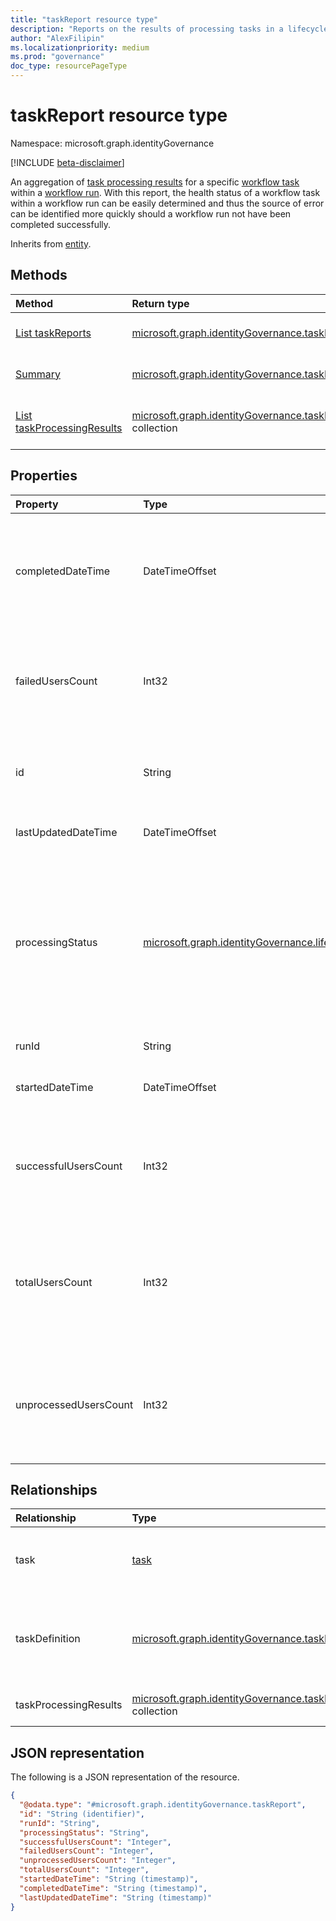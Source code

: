 ```yaml
---
title: "taskReport resource type"
description: "Reports on the results of processing tasks in a lifecycle workflow which are aggregated on task and run level"
author: "AlexFilipin"
ms.localizationpriority: medium
ms.prod: "governance"
doc_type: resourcePageType
---
```


# taskReport resource type

Namespace: microsoft.graph.identityGovernance

[!INCLUDE [beta-disclaimer](../../includes/beta-disclaimer.md)]

An aggregation of [task processing results](../resources/identitygovernance-taskprocessingresult.md) for a specific [workflow task](../resources/identitygovernance-task.md) within a [workflow run](../resources/identitygovernance-run.md). With this report, the health status of a workflow task within a workflow run can be easily determined and thus the source of error can be identified more quickly should a workflow run not have been completed successfully.

Inherits from [entity](../resources/entity.md).

## Methods

|Method|Return type|Description|
|:---|:---|:---|
|[List taskReports](../api/identitygovernance-workflow-list-taskreports.md)|[microsoft.graph.identityGovernance.taskReport](../resources/identitygovernance-taskreport.md) collection|Get a list of the [taskReport](../resources/identitygovernance-taskreport.md) objects and their properties.|
|[Summary](../api/identitygovernance-taskreport-summary.md)|[microsoft.graph.identityGovernance.taskReportSummary](../resources/identitygovernance-taskreportsummary.md)|Read the properties and relationships of a [taskReport](../resources/identitygovernance-taskreport.md) object.|
|[List taskProcessingResults](../api/identitygovernance-taskreport-list-taskprocessingresults.md)|[microsoft.graph.identityGovernance.taskProcessingResult](../resources/identitygovernance-taskprocessingresult.md) collection|Get the taskProcessingResult resources for a task report.|

## Properties

|Property|Type|Description|
|:---|:---|:---|
|completedDateTime|DateTimeOffset|The date time that the associated run completed. Value is `null` if the run has not completed.<br><br>Supports `$filter`(`lt`, `le`, `gt`, `ge`, `eq`, `ne`) and `$orderby`.|
|failedUsersCount|Int32|The number of users in the run execution for which the associated task failed.<br><br>Supports `$filter`(`lt`, `le`, `gt`, `ge`, `eq`, `ne`) and `$orderby`.|
|id|String|The unique identifier of the task report. Inherited from [entity](../resources/entity.md).<br><br>Supports `$filter`(`eq`, `ne`) and `$orderby`.|
|lastUpdatedDateTime|DateTimeOffset|The date and time that the task report was last updated.|
|processingStatus|[microsoft.graph.identityGovernance.lifecycleWorkflowProcessingStatus](../resources/identitygovernance-taskprocessingresult.md)|The processing status of the associated task based on the taskProcessingResults. The possible values are based on the number of `queued`, `inProgress`, `completed`, `completedWithErrors`, `canceled`, `failed`, and `unknownFutureValue`.<br><br>Supports `$filter`(`eq`, `ne`) and `$orderby`.|
|runId|String|The unique identifier of the associated [run](../resources/identitygovernance-run.md).|
|startedDateTime|DateTimeOffset|The date time that the associated run started. Value is `null` if the run has not started.|
|successfulUsersCount|Int32|The number of users in the run execution for which the associated task succeeded.<br><br>Supports `$filter`(`lt`, `le`, `gt`, `ge`, `eq`, `ne`) and `$orderby`.|
|totalUsersCount|Int32|The total number of users in the run execution for which the associated task was scheduled to execute.<br><br>Supports `$filter`(`lt`, `le`, `gt`, `ge`, `eq`, `ne`) and `$orderby`.|
|unprocessedUsersCount|Int32|The number of users in the run execution for which the associated task is `queued`, `in progress`, or `canceled`.<br><br>Supports `$filter`(`lt`, `le`, `gt`, `ge`, `eq`, `ne`) and `$orderby`.|

## Relationships

|Relationship|Type|Description|
|:---|:---|:---|
|task|[task](../resources/identitygovernance-task.md)|The related lifecycle workflow task.<br><br>Supports `$filter`(`eq`, `ne`) and `$expand`.|
|taskDefinition|[microsoft.graph.identityGovernance.taskDefinition](../resources/identitygovernance-taskdefinition.md)|The taskDefinition associated with the related lifecycle workflow task.<br><br>Supports `$filter`(`eq`, `ne`) and `$expand`.|
|taskProcessingResults|[microsoft.graph.identityGovernance.taskProcessingResult](../resources/identitygovernance-taskprocessingresult.md) collection|The related lifecycle workflow taskProcessingResults.|

## JSON representation

The following is a JSON representation of the resource.
<!-- {
  "blockType": "resource",
  "keyProperty": "id",
  "@odata.type": "microsoft.graph.identityGovernance.taskReport",
  "openType": false
}
-->
``` json
{
  "@odata.type": "#microsoft.graph.identityGovernance.taskReport",
  "id": "String (identifier)",
  "runId": "String",
  "processingStatus": "String",
  "successfulUsersCount": "Integer",
  "failedUsersCount": "Integer",
  "unprocessedUsersCount": "Integer",
  "totalUsersCount": "Integer",
  "startedDateTime": "String (timestamp)",
  "completedDateTime": "String (timestamp)",
  "lastUpdatedDateTime": "String (timestamp)"
}
```
